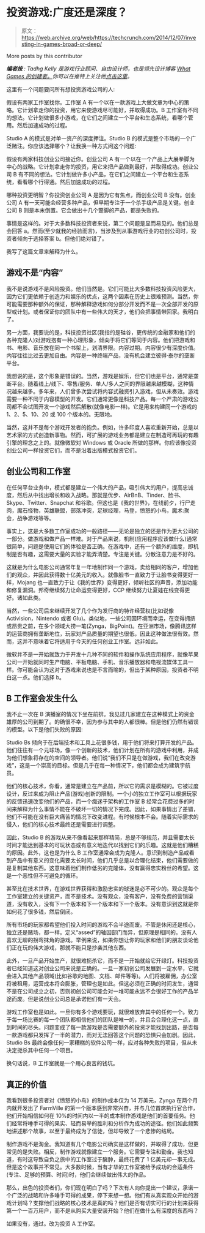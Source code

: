 # 投资游戏:广度还是深度？

> 原文：<https://web.archive.org/web/https://techcrunch.com/2014/12/07/investing-in-games-broad-or-deep/>

More posts by this contributor

***编者按** : Tadhg Kelly 是游戏行业顾问、自由设计师，也是领先设计博客 [What Games 的创建者。](https://web.archive.org/web/20221208161003/http://www.whatgamesare.com/)你可以在推特上关注他[点击这里](https://web.archive.org/web/20221208161003/http://twitter.com/tiedtiger)。*

这里有一个问题要问所有想投资游戏公司的人:

假设有两家工作室找你。工作室 A 有一个以在一款游戏上大做文章为中心的策略。它计划拿走你的投资，用它来使游戏尽可能好，并取得成功。B 工作室有不同的想法。它计划做很多小游戏，在它们之间建立一个平台和生态系统，看哪个管用。然后加速成功的过程。

Studio A 的模式是对单一资产的深度押注。Studio B 的模式是整个市场的一个广泛赌注。你应该选择哪个？让我换一种方式问这个问题:

假设有两家科技创业公司接近你。创业公司 A 有一个以在一个产品上大展拳脚为中心的战略。它计划拿走你的投资，用它来把产品做到最好，并取得成功。创业公司 B 有不同的想法。它计划做许多小产品，在它们之间建立一个平台和生态系统，看看哪个行得通。然后加速成功的过程。

哪种投资更明智？你投资创业公司 A 是因为它有焦点，而创业公司 B 没有。创业公司 A 有一天可能会经营多种产品，但早期专注于一个杀手级产品是关键。创业公司 B 则是本末倒置。它会做出十几个蹩脚的产品，都是失败的。

事情是这样的。对于大多数科技投资者来说，第二个问题是显而易见的。他们总是会回答 a。然而(至少就我的经验而言)，当涉及到从事游戏行业的初创公司时，投资者倾向于选择答案 b。但他们绝对错了。

我写了这篇文章来解释为什么。

## 游戏不是“内容”

我不是说游戏不是风险投资。他们当然是。它们可能比大多数科技投资风险更大，因为它们更依赖于创造力和娱乐的优点，这两个因素在历史上很难预测。当然，你可能需要那种额外的保证，那种解释游戏如何分部分开发而不是一次全部开发的原型或计划。或者保证你的团队中有一些伟大的天才，他们会把事情带回家。我明白了。

另一方面，我要说的是，科技投资社区(我指的是硅谷，更传统的金融家和他们的各种克隆人)对游戏抱有一种心理形象，倾向于将它们等同于内容。他们把游戏和书、电影、音乐放在同一个书架上，划清界限。内容过期。内容很少有深度价值。内容往往比过去更加自由。内容是一种终端产品，没有机会建立彼得·泰尔的垄断平台。

我想说的是，这个形象是错误的。当然，游戏是娱乐，但它们也是平台，通常是垄断平台。随着线上/线下、零售/服务、单人/多人之间的界限越来越模糊，这种情况越来越多。多年来，人们曾多次尝试将内容式融资引入游戏，但从未奏效。游戏需要一种不同于内容模型的开发。它们通常更像是科技产品。每一个严肃的游戏公司都不会试图开发一个游戏然后解散(就像电影一样)。它是用来构建同一个游戏的 1、2、5、10、20 或 100 个版本的。无限地。

当然，这并不是每个游戏开发者的抱负。例如，许多印度人喜欢重新开始，总是以艺术家的方式创造新事物。然而，可扩展的游戏业务都是建立在制造可再玩的有趣引擎的理念之上的。就像微软对 Windows 或 Oracle 所做的那样。你应该像投资创业公司一样投资它们，而不是沿着出版模式投资它们。

## 创业公司和工作室

在任何平台业务中，模式都是建立一个伟大的产品，吸引伟大的用户，提高忠诚度，然后从中找出增长和收入战略。那就是优步、AirBnB、Tinder、脸书、Skype、Twitter、Snapchat 和谷歌。但这也是《我的世界》，在线前夕，行尸走肉，魔石怪物，英雄联盟，部落冲突，足球经理，马登，愤怒的小鸟，魔术:聚会，战争游戏等等。

事实上，这是大多数工作室成功的一般路径——无论是独立的还是作为更大公司的一部分。做游戏和做产品一样难。对于产品来说，机制(应用程序应该做什么)通常很简单，问题是使用它们的体验是否正确。在游戏中，还有一个额外的维度，即机制是否有趣，这需要大量的实验才能弄清楚。专注是关键。分散注意力是不好的。

这就是为什么电影公司通常年复一年地制作同一个游戏，卖给相同的客户，增加他们的观众，并因此获得数十亿美元的收入。就像脸书一直致力于让脸书变得更好一样，Mojang 也一直致力于让《我的世界》变得更好，倾听社区的声音，添加功能和修复漏洞。邦奇继续努力让命运变得更好，CCP 继续努力让夏娃在线变得更好。诸如此类。

当然，一些公司后来继续开发了几个作为发行商的特许经营权(比如说像 Activision，Nintendo 或者 Glu)。类似地，一些公司因环境而幸运，在变得拥挤或昂贵之前，在多个领域大捞一笔(Zynga，BigPoint)。在亚洲市场，像腾讯这样的运营商拥有垄断地位，玩家对产品质量的期望也很低，因此这种做法很有效。然而，这并不意味着它将适用于今天的任何创业工作室。远非如此。

微软并不是一开始就致力于开发十几种不同的软件和操作系统应用程序，就像苹果公司一开始就同时生产电脑、平板电脑、手机、音乐播放器和电视流媒体工具一样。你可能会认为这对于游戏来说也是不言而喻的，但出于某种原因，投资者不明白这一点。他们选择 b。

## B 工作室会发生什么

我不止一次在 B 演播室的情况下坐在前排。我见过几家建立在这种模式上的资金雄厚的公司到期了。的确很不幸，因为参与其中的人都很棒。但是他们仍然有错误的模型。以下是他们失败的原因:

Studio Bs 倾向于在后端技术和工具上花很多钱，用于他们将来打算开发的产品。他们往往有一个元球场，像一个创新的技术，他们计划在所有的游戏中利用，并成为他们想象将存在的空间的领导者。他们说“我们不只是在做游戏，我们在改变游戏”，这是一个崇高的目标。但是几乎在每一种情况下，他们都会成为建筑宇航员。

他们的核心技术，你看，通常是建立在产品前，所以它的需求是模糊的。它被过度设计，反过来成为阻止产品(游戏)创新的限制。一个小的独立工作室可以根据玩家的反馈迅速改变他们的产品，而一个痴迷于架构的工作室 B 经常会花费过多的时间来解释为什么事情不能在不破坏一切的情况下完成。因此，如果事情出了差错，他们不可能在没有巨大痛苦的情况下改变进程。有时候根本不会。随着实际需求的侵入，他们的核心技术最终还是需要进行调整。

因此，Studio B 的游戏从来不像看起来那样精简，总是不够规范，并且需要太长时间才能达到基本的可玩状态或有意义地迭代以找到它们的乐趣。这就是他们糟糕的原因。此外，这也是为什么 B 工作室通常会成为克隆人。意识到制造产品或看到产品中有意义的变化需要太长时间，他们几乎总是以合理化结束，他们需要做的是复制其他东西。这意味着他们制作低劣的克隆体，没有赢得忠实粉丝的希望。这是一个恶性但不可避免的循环。

甚至比在技术世界，在游戏世界获得和激励忠实的球迷是必不可少的。观众是每个工作室建立的关键资产，而不是技术。没有观众，没有客户，没有免费的营销渠道，没有收入，没有下一个版本和下一个版本和下一个版本。没有意识到这就是你如何花了很多钱，然后倒闭。

所有市场的玩家都希望他们投入时间的游戏不会半途而废。不管是休闲还是核心，独立还是赌场，都一样。定义“assed”的轴因部门而异，但原理是相同的。没有人喜欢无聊的拐弯抹角的游戏。举例来说，如果你想让你的玩家和他们的朋友谈论他们正在玩的伟大游戏，那就不能只是抄袭其他东西。

此外，一旦产品开始生产，就很难扼杀它，而不是一开始就给它开绿灯。科技投资者已经知道这对创业公司来说是正确的。一旦一家初创公司发展到一定水平，它就会进入其他产品领域(比如谷歌的地图、文档、邮件等等)。人们将被雇佣，办公室将被租用，运营成本将会膨胀，管理也是如此。但这必须在正确的时间发生，通常不是在公司成立之初，否则初创公司可能会对一堆可能永远不会很好工作的产品半途而废。但是说创业公司总是承诺他们有一天会。

游戏工作室也是如此。一旦你有多个游戏要玩，就很难放弃其中的任何一个。致力于每一场比赛的每一个团队都相信他们的团队是唯一的，并且会合理化这一点，直到时间的尽头。问题变成了每一款游戏是否需要额外的投资才能找到出路，是否每一款游戏都只发挥了一半的潜力，而对无法回答这个问题的恐惧只会加剧。因此，Studio Bs 最终会像任何一家糟糕的软件公司一样，应对各种失败的项目，但从未决定扼杀其中任何一个项目。

换句话说，B 工作室就是一个用心良苦的钱坑。

## 真正的价值

我看到很多投资者对《愤怒的小鸟》的制作成本仅为 14 万美元，Zynga 在两个月内就开发出了 FarmVille 的第一个版本感到非常兴奋，并与几位首席执行官合作，他们开始相信如何在 10%的时间内以一半的成本制作游戏是他们的首要任务。他们经常将唾手可得的果实、轻而易举的胜利和分析作为成功的途径。他们如此频繁地讲述那个故事，以至于最终成为了信徒，但却导致了一个悲惨的结局。

制作游戏不是淘金。我知道有几个电影公司确实是这样做的，并取得了成功，但更常见的是失败。相反，制作游戏就像建立一个服务。它需要专注和勤奋。我也知道，有时这导致自负之旅中的工作室过于臃肿，最终花费了 1 亿美元却一事无成。但是这个故事并不常见。大多数时候，当有才华的工作室被给予成功的合适条件(专注、足够的预算、时间)时，他们会继续做出伟大的作品。

那么，出色的投资者们，你们现在明白了吗？下次有人向你提出一个建议，承诺一个广泛的战略和许多唾手可得的成果，停下来想一想。他们有从真实观众开始的游戏计划吗？支撑他们战略的核心技术是真的吗？他们是否有切实可行的计划来获得第一个一百万用户，而不是从购买大量安装开始？他们在做什么有深度的东西吗？

如果没有，通过。改为投资 A 工作室。